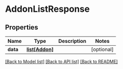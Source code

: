 # AddonListResponse

## Properties
Name | Type | Description | Notes
------------ | ------------- | ------------- | -------------
**data** | [**list[Addon]**](Addon.md) |  | [optional] 

[[Back to Model list]](../README.md#documentation-for-models) [[Back to API list]](../README.md#documentation-for-api-endpoints) [[Back to README]](../README.md)

